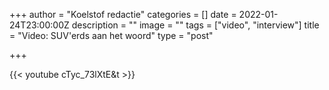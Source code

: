 +++
author = "Koelstof redactie"
categories = []
date = 2022-01-24T23:00:00Z
description = ""
image = ""
tags = ["video", "interview"]
title = "Video: SUV'erds aan het woord"
type = "post"

+++

{{< youtube cTyc_73lXtE&t >}}